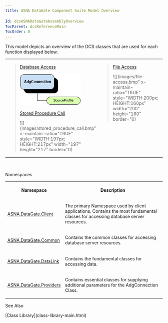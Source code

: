 ```yaml
---
title: ASNA DataGate Component Suite Model Overview

Id: dcsASNADataGateAssemblyOverview
TocParent: dcsReferenceMain
TocOrder: 0
---
```


This model depicts an overview of the DCS classes that are used for each function displayed below. 
<table x-use-null-cells="x-use-null-cells" style="border-spacing: 0px;     x-cell-content-align: top" cellspacing="0" width="85%">
        <colgroup span="1">
          <col span="1" style="WIDTH: 50%" />
          <col span="1" style="WIDTH: 50%" />
        </colgroup>
        <tr valign="top">
          <td colspan="1" rowspan="1">
            <blockquote dir="ltr" style="MARGIN-RIGHT: 0px">

[Database Access](adg-connection-class.html) 

<img id="IMG1" src="images/database-access.bmp" x-maintain-ratio="TRUE" style="WIDTH:195px; HEIGHT:100px" width="195" height="100" border="0" /> 

[Stored Procedure Call](as400program-class.html) 

![](images/stored_procedure_call.bmp" x-maintain-ratio="TRUE" style="WIDTH:197px; HEIGHT:217px" width="197" height="217" border="0) 
</blockquote>
          </td>
          <td colspan="1" rowspan="1">
            <blockquote dir="ltr" style="MARGIN-RIGHT: 0px">

[File Access](file-adapter-class.html) 

![](images/file-access.bmp" x-maintain-ratio="TRUE" style="WIDTH:200px; HEIGHT:160px" width="200" height="160" border="0) 
</blockquote>
          </td>
        </tr>
</table>
      <br />

Namespaces

<table class="dtTABLE" id="Table2" x-use-null-cells="x-use-null-cells" style="border-spacing: 0px;     x-cell-content-align: Top" cellspacing="0">
          <colgroup span="1">
            <col span="1" width="20%" />
            <col span="1" width="70%" />
          </colgroup>
          <tr>
            <th colspan="1" rowspan="1">

Namespace
</th>
            <th colspan="1" rowspan="1">
							Description</th>
          </tr>
          <tr>
            <td colspan="1" rowspan="1">

[ASNA.DataGate.Client](datagate-client-namespace.html) 
</td>
            <td colspan="1" rowspan="1">

The primary Namespace used by client applications. Contains the most fundamental classes for accessing database server resources.
</td>
          </tr>
          <tr>
            <td colspan="1" rowspan="1">

[ASNA.DataGate.Common](datagate-common-namespace.html) 
</td>
            <td colspan="1" rowspan="1">

Contains the common classes for accessing database server resources.
</td>
          </tr>
          <tr>
            <td colspan="1" rowspan="1">

[ASNA.DataGate.DataLink](datagate-data-link-namespace.html) 
</td>
            <td colspan="1" rowspan="1">

Contains the fundamental classes for accessing data.
</td>
          </tr>
          <tr>
            <td colspan="1" rowspan="1">

[ASNA.DataGate.Providers](datagate-providers-namespace.html) 
</td>
            <td colspan="1" rowspan="1">

Contains essential classes for supplying additional parameters for the AdgConnection Class. 
</td>
          </tr>
</table>

See Also

<dl />
      [Class Library](class-library-main.html)

